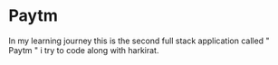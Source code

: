 # Paytm
In my learning journey this is the second full stack application called " Paytm " i try to code along with harkirat. 
